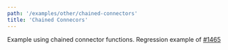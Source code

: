 ```yaml
---
path: '/examples/other/chained-connectors'
title: 'Chained Connecors'
---
```


Example using chained connector functions. Regression example of [#1465](https://github.com/react-dnd/react-dnd/pull/1465)

<view-source name="06-other/chained-connectors" component="other-chained-connectors">
</view-source>
